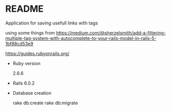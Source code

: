 # README

Application for saving usefull links with tags

using some things from https://medium.com/@sherzelsmith/add-a-filtering-multiple-tag-system-with-autocomplete-to-your-rails-model-in-rails-5-1bf88cd53e9

https://guides.rubyonrails.org/

* Ruby version

  2.6.6

* Rails 
  6.0.2


* Database creation

  rake db:create
  rake db:migrate

